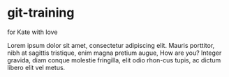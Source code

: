# git-training
for Kate with love

Lorem ipsum dolor sit amet, consectetur adipiscing elit.
Mauris porttitor, nibh at sagittis tristique, enim magna pretium augue,
How are you?
Integer gravida, diam conque molestie fringilla, elit odio rhon-cus tupis, ac dictum libero elit vel metus. 

